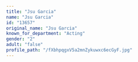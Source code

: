 ```yaml
---
title: "Jsu Garcia"
name: "Jsu Garcia"
id: "13657"
original_name: "Jsu Garcia"
known_for_department: "Acting"
gender: "2"
adult: "false"
profile_path: "/fXbhpqgxV5a2mnZykuwxc6ecGyF.jpg"
---
```

